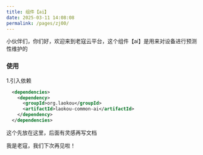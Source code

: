 ```yaml
---
title: 组件【ai】
date: 2025-03-11 14:08:08
permalink: /pages/zj00/
---
```


小伙伴们，你们好，欢迎来到老寇云平台，这个组件【ai】是用来对设备进行预测性维护的

### 使用
1.引入依赖
```xml
  <dependencies>
    <dependency>
      <groupId>org.laokou</groupId>
      <artifactId>laokou-common-ai</artifactId>
    </dependency>
  </dependencies>
```

这个先放在这里，后面有灵感再写文档

我是老寇，我们下次再见啦！
